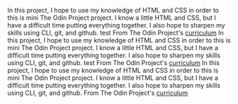 In this project, I hope to use my knowledge of HTML and CSS in order to this is mini The Odin Project project. I know a little HTML and CSS, but I have a difficult time putting everything together. I also hope to sharpen my skills using CLI, git, and github.
test
From The Odin Project's [curriculum](http://www.theodinproject.com/courses/web-development-101/lessons/html-css)
In this project, I hope to use my knowledge of HTML and CSS in order to this is mini The Odin Project project. I know a little HTML and CSS, but I have a difficult time putting everything together. I also hope to sharpen my skills using CLI, git, and github.
test
From The Odin Project's [curriculum](http://www.theodinproject.com/courses/web-development-101/lessons/html-css)
In this project, I hope to use my knowledge of HTML and CSS in order to this is mini The Odin Project project. I know a little HTML and CSS, but I have a difficult time putting everything together. I also hope to sharpen my skills using CLI, git, and github.
From The Odin Project's [curriculum](http://www.theodinproject.com/courses/web-development-101/lessons/html-css)
